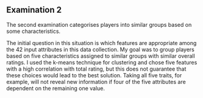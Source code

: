 ## Examination 2
The second examination categorises players into similar groups based on some characteristics.

The initial question in this situation is which features are appropriate among the 42 input attributes in this data collection. My goal was to group players based on five characteristics assigned to similar groups with similar overall ratings. I used the k-means technique for clustering and chose five features with a high correlation with total rating, but this does not guarantee that these choices would lead to the best solution. Taking all five traits, for example, will not reveal new information if four of the five attributes are dependent on the remaining one value. 
